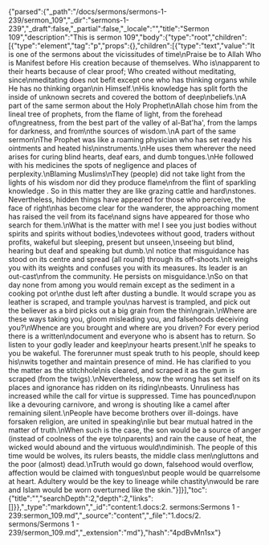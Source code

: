 {"parsed":{"_path":"/docs/sermons/sermons-1-239/sermon_109","_dir":"sermons-1-239","_draft":false,"_partial":false,"_locale":"","title":"Sermon 109","description":"This is sermon 109","body":{"type":"root","children":[{"type":"element","tag":"p","props":{},"children":[{"type":"text","value":"It is one of the sermons about the vicissitudes of time\nPraise be to Allah Who is Manifest before His creation because of themselves. Who is\napparent to their hearts because of clear proof; Who created without meditating, since\nmeditating does not befit except one who has thinking organs while He has no thinking organ\nin Himself.\nHis knowledge has split forth the inside of unknown secrets and covered the bottom of deep\nbeliefs.\nA part of the same sermon about the Holy Prophet\nAllah chose him from the lineal tree of prophets, from the flame of light, from the forehead of\ngreatness, from the best part of the valley of al-Bat'ha', from the lamps for darkness, and from\nthe sources of wisdom.\nA part of the same sermon\nThe Prophet was like a roaming physician who has set ready his ointments and heated his\ninstruments.\nHe uses them wherever the need arises for curing blind hearts, deaf ears, and dumb tongues.\nHe followed with his medicines the spots of negligence and places of perplexity.\nBlaming Muslims\nThey (people) did not take light from the lights of his wisdom nor did they produce flame\nfrom the flint of sparkling knowledge . So in this matter they are like grazing cattle and hard\nstones. Nevertheless, hidden things have appeared for those who perceive, the face of right\nhas become clear for the wanderer, the approaching moment has raised the veil from its face\nand signs have appeared for those who search for them.\nWhat is the matter with me! I see you just bodies without spirits and spirits without bodies,\ndevotees without good, traders without profits, wakeful but sleeping, present but unseen,\nseeing but blind, hearing but deaf and speaking but dumb.\nI notice that misguidance has stood on its centre and spread (all round) through its off-shoots.\nIt weighs you with its weights and confuses you with its measures. Its leader is an out-cast\nfrom the community. He persists on misguidance.\nSo on that day none from among you would remain except as the sediment in a cooking pot or\nthe dust left after dusting a bundle. It would scrape you as leather is scraped, and trample you\nas harvest is trampled, and pick out the believer as a bird picks out a big grain from the thin\ngrain.\nWhere are these ways taking you, gloom misleading you, and falsehoods deceiving you?\nWhence are you brought and where are you driven? For every period there is a written\ndocument and everyone who is absent has to return. So listen to your godly leader and keep\nyour hearts present.\nIf he speaks to you be wakeful. The forerunner must speak truth to his people, should keep his\nwits together and maintain presence of mind. He has clarified to you the matter as the stitchhole\nis cleared, and scraped it as the gum is scraped (from the twigs).\nNevertheless, now the wrong has set itself on its places and ignorance has ridden on its riding\nbeasts. Unruliness has increased while the call for virtue is suppressed. Time has pounced\nupon like a devouring carnivore, and wrong is shouting like a camel after remaining silent.\nPeople have become brothers over ill-doings. have forsaken religion, are united in speaking\nlie but bear mutual hatred in the matter of truth.\nWhen such is the case, the son would be a source of anger (instead of coolness of the eye to\nparents) and rain the cause of heat, the wicked would abound and the virtuous would\ndiminish. The people of this time would be wolves, its rulers beasts, the middle class men\ngluttons and the poor (almost) dead.\nTruth would go down, falsehood would overflow, affection would be claimed with tongues\nbut people would be quarrelsome at heart. Adultery would be the key to lineage while chastity\nwould be rare and Islam would be worn overturned like the skin."}]}],"toc":{"title":"","searchDepth":2,"depth":2,"links":[]}},"_type":"markdown","_id":"content:1.docs:2. sermons:Sermons 1 - 239:sermon_109.md","_source":"content","_file":"1.docs/2. sermons/Sermons 1 - 239/sermon_109.md","_extension":"md"},"hash":"4pdBvMn1sx"}